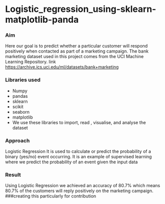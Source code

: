 # Logistic_regression_using-sklearn-matplotlib-panda
### Aim
Here our goal is to predict whether a particular customer will respond positively when contacted as part of a marketing campaign.
The bank marketing dataset used in this project comes from the UCI Machine Learning Repository. link https://archive.ics.uci.edu/ml/datasets/bank+marketing

### Libraries used
- Numpy
- pandas
- sklearn
- scikit
- seaborn
- matplotlib
- We use these libraries to import, read , visualise, and analyse the dataset
### Approach
Logistic Regression
It is used to calculate or predict the probability of a binary (yes/no) event occurring. It is an example of supervised learning where we predict the probability of an event given the input data
### Result
Using Logistic Regression we achieved an accuracy of 80.7% which means 80.7% of the customers will reply positively on the marketing campaign.
###creating this particularly for contribution
